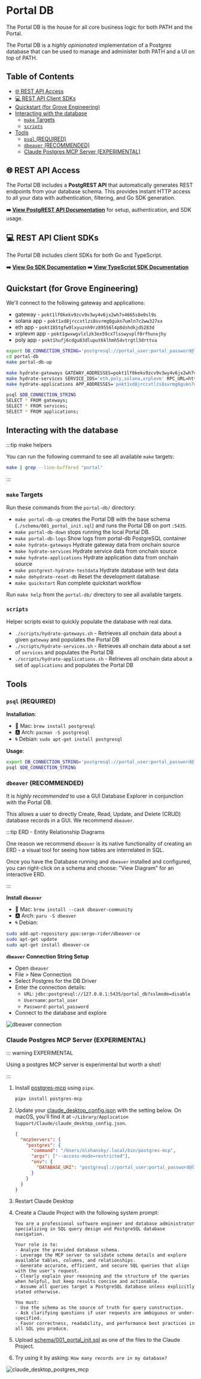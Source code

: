 # Portal DB <!-- omit in toc -->

The Portal DB is the house for all core business logic for both PATH and the Portal.

The Portal DB is a _highly opinionated_ implementation of a Postgres database that can be used to manage and administer both PATH and a UI on top of PATH.

## Table of Contents <!-- omit in toc -->

- [🌐 REST API Access](#-rest-api-access)
- [💻 REST API Client SDKs](#-rest-api-client-sdks)
- [Quickstart (for Grove Engineering)](#quickstart-for-grove-engineering)
- [Interacting with the database](#interacting-with-the-database)
  - [`make` Targets](#make-targets)
  - [`scripts`](#scripts)
- [Tools](#tools)
  - [`psql` (REQUIRED)](#psql-required)
  - [`dbeaver` (RECOMMENDED)](#dbeaver-recommended)
  - [Claude Postgres MCP Server (EXPERIMENTAL)](#claude-postgres-mcp-server-experimental)

## 🌐 REST API Access

The Portal DB includes a **PostgREST API** that automatically generates REST endpoints from your database schema. This provides instant HTTP access to all your data with authentication, filtering, and Go SDK generation.

**➡️ [View PostgREST API Documentation](api/README.md)** for setup, authentication, and SDK usage.

## 💻 REST API Client SDKs

The Portal DB includes client SDKs for both Go and TypeScript.

**➡️ [View Go SDK Documentation](sdk/go/README.md)**
**➡️ [View TypeScript SDK Documentation](sdk/typescript/README.md)**

## Quickstart (for Grove Engineering)

We'll connect to the following gateway and applications:

- gateway - `pokt1lf0kekv9zcv9v3wy4v6jx2wh7v4665s8e0sl9s`
- solana app - `pokt1xd8jrccxtlzs8svrmg6gukn7umln7c2ww327xx`
- eth app - `pokt185tgfw9lxyuznh9rz89556l4p8dshdkjd5283d`
- xrplevm app - `pokt1gwxwgvlxlzk3ex59cx7lsswyvplf0rfhunxjhy`
- poly app - `pokt1hufj6cdgu83dluput6klhmh54vtrgtl3drttva`

```bash
export DB_CONNECTION_STRING='postgresql://portal_user:portal_password@localhost:5435/portal_db'
cd portal-db
make portal-db-up

make hydrate-gateways GATEWAY_ADDRESSES=pokt1lf0kekv9zcv9v3wy4v6jx2wh7v4665s8e0sl9s RPC_URL=https://shannon-grove-rpc.mainnet.poktroll.com CHAIN_ID=pocket
make hydrate-services SERVICE_IDS='eth,poly,solana,xrplevm' RPC_URL=https://shannon-grove-rpc.mainnet.poktroll.com CHAIN_ID=pocket
make hydrate-applications APP_ADDRESSES='pokt1xd8jrccxtlzs8svrmg6gukn7umln7c2ww327xx,pokt185tgfw9lxyuznh9rz89556l4p8dshdkjd5283d,pokt1gwxwgvlxlzk3ex59cx7lsswyvplf0rfhunxjhy,pokt1hufj6cdgu83dluput6klhmh54vtrgtl3drttva' RPC_URL=https://shannon-grove-rpc.mainnet.poktroll.com CHAIN_ID=pocket

psql $DB_CONNECTION_STRING
SELECT * FROM gateways;
SELECT * FROM services;
SELECT * FROM applications;
```

## Interacting with the database

:::tip make helpers

You can run the following command to see all available `make` targets:

```bash
make | grep --line-buffered "portal"
```

:::

### `make` Targets

Run these commands from the `portal-db/` directory:

- `make portal-db-up` creates the Portal DB with the base schema (`./schema/001_portal_init.sql`) and runs the Portal DB on port `:5435`.
- `make portal-db-down` stops running the local Portal DB.
- `make portal-db-logs` Show logs from portal-db PostgreSQL container
- `make hydrate-gateways` Hydrate gateway data from onchain source
- `make hydrate-services` Hydrate service data from onchain source
- `make hydrate-applications` Hydrate application data from onchain source
- `make postgrest-hydrate-testdata` Hydrate database with test data
- `make dehydrate-reset-db` Reset the development database
- `make quickstart` Run complete quickstart workflow

Run `make help` from the `portal-db/` directory to see all available targets.

### `scripts`

Helper scripts exist to quickly populate the database with real data.

- `./scripts/hydrate-gateways.sh` - Retrieves all onchain data about a given `gateway` and populates the Portal DB
- `./scripts/hydrate-services.sh` - Retrieves all onchain data about a set of `services` and populates the Portal DB
- `./scripts/hydrate-applications.sh` - Retrieves all onchain data about a set of `applications` and populates the Portal DB

## Tools

### `psql` (REQUIRED)

**Installation**:

- 🍎 Mac: `brew install postgresql`
- 🅰️ Arch: `pacman -S postgresql`
- 🌀 Debian: `sudo apt-get install postgresql`

**Usage**:

```bash
export DB_CONNECTION_STRING='postgresql://portal_user:portal_password@localhost:5435/portal_db'
psql $DB_CONNECTION_STRING
```

### `dbeaver` (RECOMMENDED)

It is _highly recommended_ to use a GUI Database Explorer in conjunction with the Portal DB.

This allows a user to directly Create, Read, Update, and Delete (CRUD) database records in a GUI. We recommend `dbeaver`.

:::tip ERD - Entity Relationship Diagrams

One reason we recommend `dbeaver` is its native functionality of creating an ERD - a visual tool for seeing how tables are interrelated in SQL.

Once you have the Database running and `dbeaver` installed and configured, you can right-click on a schema and choose: "View Diagram" for an interactive ERD.

:::

**Install `dbeaver`**

- 🍎 Mac: `brew install --cask dbeaver-community`
- 🅰️ Arch: `paru -S dbeaver`
- 🌀 Debian:

```bash
sudo add-apt-repository ppa:serge-rider/dbeaver-ce
sudo apt-get update
sudo apt-get install dbeaver-ce
```

**`dbeaver` Connection String Setup**

- Open `dbeaver`
- File > New Connection
- Select Postgres for the DB Driver
- Enter the connection details:
  - `URL`: `jdbc:postgresql://127.0.0.1:5435/portal_db?sslmode=disable`
  - `Username`: `portal_user`
  - `Password`: `portal_password`
- Connect to the database and explore

![dbeaver connection](../docusaurus/static/img/portal_db_connection.png)

### Claude Postgres MCP Server (EXPERIMENTAL)

::: warning EXPERIMENTAL

Using a postgres MCP server is experimental but worth a shot!

:::

1. Install [postgres-mcp](https://github.com/crystaldba/postgres-mcp) using `pipx`.

   ```bash
   pipx install postgres-mcp
   ```

2. Update your [claude_desktop_config.json](claude_desktop_config.json) with the setting below. On macOS, you'll find it at `~/Library/Application Support/Claude/claude_desktop_config.json`.

   ```json
   {
     "mcpServers": {
       "postgres": {
         "command": "/Users/olshansky/.local/bin/postgres-mcp",
         "args": ["--access-mode=restricted"],
         "env": {
           "DATABASE_URI": "postgresql://portal_user:portal_password@localhost:5435/portal_db"
         }
       }
     }
   }
   ```

3. Restart Claude Desktop

4. Create a Claude Project with the following system prompt:

   ```text
   You are a professional software engineer and database administrator specializing in SQL query design and PostgreSQL database navigation.

   Your role is to:
   - Analyze the provided database schema.
   - Leverage the MCP server to validate schema details and explore available tables, columns, and relationships.
   - Generate accurate, efficient, and secure SQL queries that align with the user’s request.
   - Clearly explain your reasoning and the structure of the queries when helpful, but keep results concise and actionable.
   - Assume all queries target a PostgreSQL database unless explicitly stated otherwise.

   You must:
   - Use the schema as the source of truth for query construction.
   - Ask clarifying questions if user requests are ambiguous or under-specified.
   - Favor correctness, readability, and performance best practices in all SQL you produce.
   ```

5. Upload [schema/001_portal_init.sql](schema/001_portal_init.sql) as one of the files to the Claude Project.

6. Try using it by asking: `How many records are in my database?`

![claude_desktop_postgres_mcp](../docusaurus/static/img/claude_desktop_postgres_mcp.png)
